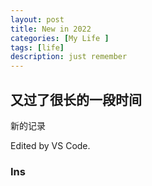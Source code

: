 ```yaml
---
layout: post
title: New in 2022
categories: [My Life ]
tags: [life]
description: just remember
---
```

## 又过了很长的一段时间

新的记录

Edited by VS Code.

### Ins
